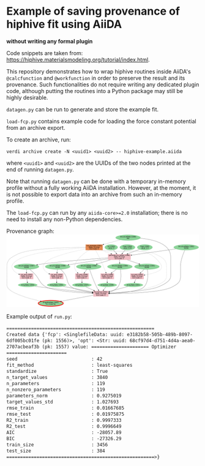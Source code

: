 # Example of saving provenance of hiphive fit using AiiDA

**without writing any formal plugin**

Code snippets are taken from: https://hiphive.materialsmodeling.org/tutorial/index.html.

This repository demonstrates how to wrap hiphive routines inside AiiDA's `@calcfunction` and `@workfunction` in order to preserve the result and its provenance. Such functionalities do not require writing any dedicated plugin code, although putting the routines into a Python package may still be highly desirable.

`datagen.py` can be run to generate and store the example fit.

`load-fcp.py` contains example code for loading the force constant potential from an archive export.

To create an archive, run:

```
verdi archive create -N <uuid1> <uuid2> -- hiphive-example.aiida
```


where `<uuid1>` and `<uuid2>` are the UUIDs of the two nodes printed at the end of running `datagen.py`.

Note that running `datagen.py` can be done with a temporary in-memory profile without a fully working AiiDA installation. However, at the moment, it is not possible to export data into an archive from such an in-memory profile.

The `load-fcp.py` can run by any `aiida-core>=2.0` installation; there is no need to install any non-Python dependencies.

Provenance graph:
![](fcp-provenance.png)


Example output of `run.py`:

```
======================================================
Created data {'fcp': <SinglefileData: uuid: e3182b58-505b-489b-8097-6df005bc01fe (pk: 1556)>, 'opt': <Str: uuid: 68cf97d4-d751-4d4a-aea0-2707acbeaf3b (pk: 1557) value: ===================== Optimizer ======================
seed                           : 42
fit_method                     : least-squares
standardize                    : True
n_target_values                : 3840
n_parameters                   : 119
n_nonzero_parameters           : 119
parameters_norm                : 0.9275019
target_values_std              : 1.027693
rmse_train                     : 0.01667685
rmse_test                      : 0.01975875
R2_train                       : 0.9997333
R2_test                        : 0.9996649
AIC                            : -28057.89
BIC                            : -27326.29
train_size                     : 3456
test_size                      : 384
======================================================>}
```
